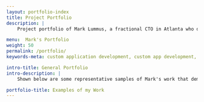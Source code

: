 ```yaml
---
layout: portfolio-index
title: Project Portfolio
description: |
    Project portfolio of Mark Lummus, a fractional CTO in Atlanta who develops custom mobile/web apps. Call today!

menu:  Mark's Portfolio
weight: 50
permalink: /portfolio/
keywords-meta: custom application development, custom app development, fractional CTO, interim CTO

intro-title: General Portfolio
intro-description: |
    Shown below are some representative samples of Mark's work that demonstrate his breadth and depth of <a href="/why-hire/" title="Why Hire Mark">experience</a> leading the design, development, and launch of sophisticated software applications across many mediums.

portfolio-title: Examples of my Work
---
```

